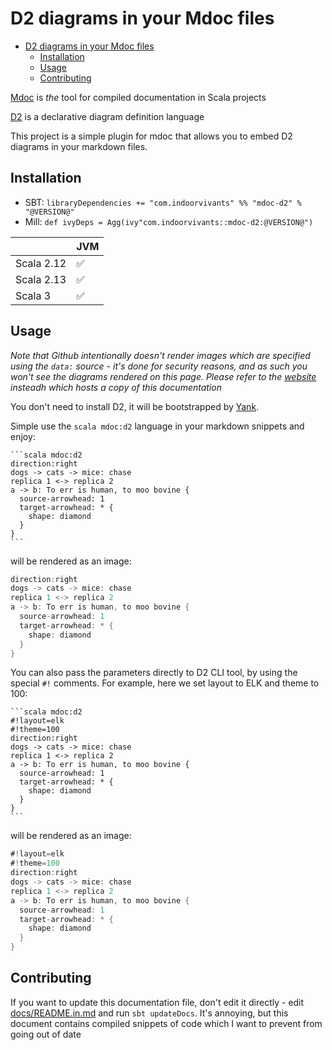 # D2 diagrams in your Mdoc files

<!--toc:start-->
- [D2 diagrams in your Mdoc files](#d2-diagrams-in-your-mdoc-files)
  - [Installation](#installation)
  - [Usage](#usage)
  - [Contributing](#contributing)
<!--toc:end-->

[Mdoc](https://scalameta.org/mdoc/) is _the_ tool for compiled documentation in Scala projects

[D2](https://d2lang.com/) is a declarative diagram definition language

This project is a simple plugin for mdoc that allows you to embed D2 diagrams in 
your markdown files.

## Installation

- SBT: `libraryDependencies += "com.indoorvivants" %% "mdoc-d2" % "@VERSION@"`
- Mill: `def ivyDeps = Agg(ivy"com.indoorvivants::mdoc-d2:@VERSION@")`

|                | JVM  | 
| -------------- | ---  | 
| Scala 2.12  | ✅   | 
| Scala 2.13   | ✅   | 
| Scala 3    | ✅   | 


## Usage

_Note that Github intentionally doesn't render images which are specified using the `data:` source - it's done for security reasons, and as such you won't see the diagrams rendered on this page. Please refer to the [website](https://indoorvivants.github.io/mdoc-d2/#/) insteadh which hosts a copy of this documentation_

You don't need to install D2, it will be bootstrapped by [Yank](https://github.com/indoorvivants/yank#d2).

Simple use the `scala mdoc:d2` language in your markdown snippets and enjoy:

````
```scala mdoc:d2
direction:right
dogs -> cats -> mice: chase
replica 1 <-> replica 2
a -> b: To err is human, to moo bovine {
  source-arrowhead: 1
  target-arrowhead: * {
    shape: diamond
  }
}
```
````

will be rendered as an image:

```scala mdoc:d2
direction:right
dogs -> cats -> mice: chase
replica 1 <-> replica 2
a -> b: To err is human, to moo bovine {
  source-arrowhead: 1
  target-arrowhead: * {
    shape: diamond
  }
}
```

You can also pass the parameters directly to D2 CLI tool, by using the special `#!` comments. For example, here we set layout to ELK and theme to 100:

````
```scala mdoc:d2
#!layout=elk
#!theme=100
direction:right
dogs -> cats -> mice: chase
replica 1 <-> replica 2
a -> b: To err is human, to moo bovine {
  source-arrowhead: 1
  target-arrowhead: * {
    shape: diamond
  }
}
```
````

will be rendered as an image:

```scala mdoc:d2
#!layout=elk
#!theme=100
direction:right
dogs -> cats -> mice: chase
replica 1 <-> replica 2
a -> b: To err is human, to moo bovine {
  source-arrowhead: 1
  target-arrowhead: * {
    shape: diamond
  }
}
```

## Contributing

If you want to update this documentation file, don't edit it directly - edit [docs/README.in.md](/docs/README.in.md) and run `sbt updateDocs`. It's annoying, but this document contains compiled snippets of code which I want to prevent from going out of date


